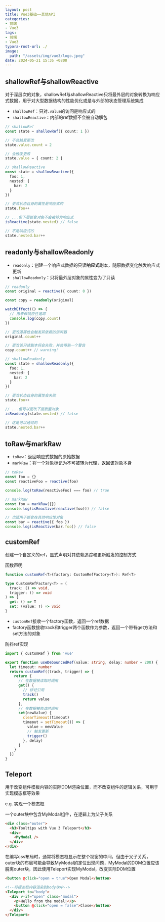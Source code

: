 ```yaml
---
layout: post
title: Vue3基础——其他API
categories:
- 前端
- Vue3
tags:
- 前端
- Vue3
typora-root-url: ./
image:
  path: "/assets/img/vue3/logo.jpeg"
date: 2024-05-21 15:36 +0800
---
```

## shallowRef与shallowReactive

对于深层次的对象，shallowRef与shallowReactive只将最外层的对象转换为响应式数据，用于对大型数据结构的性能优化或是与外部的状态管理系统集成

-   `shallowRef`：只对`.value`的访问是响应式的
-   `shallowReactive`：内部的ref数据不会被自动解包

```ts
// shallowRef
const state = shallowRef({ count: 1 })

// 不会触发更改
state.value.count = 2

// 会触发更改
state.value = { count: 2 }

// shallowReactive
const state = shallowReactive({
  foo: 1,
  nested: {
    bar: 2
  }
})

// 更改状态自身的属性是响应式的
state.foo++

// ...但下层嵌套对象不会被转为响应式
isReactive(state.nested) // false

// 不是响应式的
state.nested.bar++
```

## readonly与shallowReadonly

-   `readonly`：创建一个响应式数据的只读**响应式**副本，随原数据变化触发响应式更新
-   `shallowReadonly`：只将最外层对象的属性变为了只读

```ts
// readonly
const original = reactive({ count: 0 })

const copy = readonly(original)

watchEffect(() => {
  // 用来做响应性追踪
  console.log(copy.count)
})

// 更改源属性会触发其依赖的侦听器
original.count++

// 更改该只读副本将会失败，并会得到一个警告
copy.count++ // warning!

// shallowReadonly
const state = shallowReadonly({
  foo: 1,
  nested: {
    bar: 2
  }
})

// 更改状态自身的属性会失败
state.foo++

// ...但可以更改下层嵌套对象
isReadonly(state.nested) // false

// 这是可以通过的
state.nested.bar++
```

## toRaw与markRaw

-   `toRaw`：返回响应式数据的原始数据
-   `markRaw`：将一个对象标记为不可被转为代理，返回该对象本身

```ts
// toRaw
const foo = {}
const reactiveFoo = reactive(foo)

console.log(toRaw(reactiveFoo) === foo) // true

// markRaw
const foo = markRaw({})
console.log(isReactive(reactive(foo))) // false

// 也适用于嵌套在其他响应性对象
const bar = reactive({ foo })
console.log(isReactive(bar.foo)) // false
```

## customRef

创建一个自定义的ref，显式声明对其依赖追踪和更新触发的控制方式

函数声明

```ts
function customRef<T>(factory: CustomRefFactory<T>): Ref<T>

type CustomRefFactory<T> = (
  track: () => void,
  trigger: () => void
) => {
  get: () => T
  set: (value: T) => void
}
```

-   `customRef`接收一个factory函数，返回一个ref数据
-   factory函数接收track和trigger两个函数作为参数，返回一个带有get方法和set方法的对象

防抖ref实现

```ts
import { customRef } from 'vue'

export function useDebouncedRef(value: string, delay: number = 200) {
  let timeout: number
  return customRef((track, trigger) => {
    return {
      // 在数据被读取时调用
      get() {
        // 标记引用
        track()
        return value
      },
      // 在数据被修改时调用
      set(newValue) {
        clearTimeout(timeout)
        timeout = setTimeout(() => {
          value = newValue
          // 触发更新
          trigger()
        }, delay)
      }
    }
  })
}
```

## Teleport

用于改变组件模板内容的实际DOM渲染位置，而不改变组件的逻辑关系，可用于实现模态框等效果

e.g. 实现一个模态框

一个outer块中包含MyModal组件，在逻辑上为父子关系

```html
<div class="outer">
  <h3>Tooltips with Vue 3 Teleport</h3>
  <div>
    <MyModal />
  </div>
</div>
```

在编写css布局时，通常将模态框显示在整个视窗的中间，但由于父子关系，outer块的布局可能会导致MyModal的定位出现问题，MyModal的DOM位置应该脱离outer块，因此使用Teleport实现MyModal，改变实际DOM位置

```html
<button @click="open = true">Open Modal</button>

<!--将模态框内容渲染到body块中-->
<Teleport to="body">
  <div v-if="open" class="modal">
    <p>Hello from the modal!</p>
    <button @click="open = false">Close</button>
  </div>
</Teleport>
```

